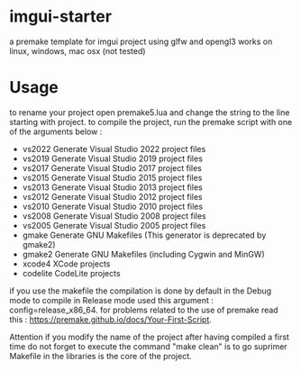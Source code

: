 # imgui-starter
a premake template for imgui project using glfw and opengl3
works on linux, windows, mac osx (not tested) 

# Usage
to rename your project open premake5.lua and change the string to the line starting with project.
to compile the project, run the premake script with one of the arguments below : 

 - vs2022	Generate Visual Studio 2022 project files
 - vs2019	Generate Visual Studio 2019 project files
 - vs2017	Generate Visual Studio 2017 project files
 - vs2015	Generate Visual Studio 2015 project files
 - vs2013	Generate Visual Studio 2013 project files
 - vs2012	Generate Visual Studio 2012 project files
 - vs2010	Generate Visual Studio 2010 project files
 - vs2008	Generate Visual Studio 2008 project files
 - vs2005	Generate Visual Studio 2005 project files
 - gmake	Generate GNU Makefiles (This generator is deprecated by gmake2)
 - gmake2	Generate GNU Makefiles (including Cygwin and MinGW)
 - xcode4	XCode projects
 - codelite	CodeLite projects
 
if you use the makefile the compilation is done by default in the Debug mode to compile in Release mode used this argument : config=release_x86_64.
for problems related to the use of premake read this : https://premake.github.io/docs/Your-First-Script.

Attention if you modify the name of the project after having compiled a first time do not forget to execute the command "make clean" is to go suprimer Makefile in the libraries is the core of the project.

